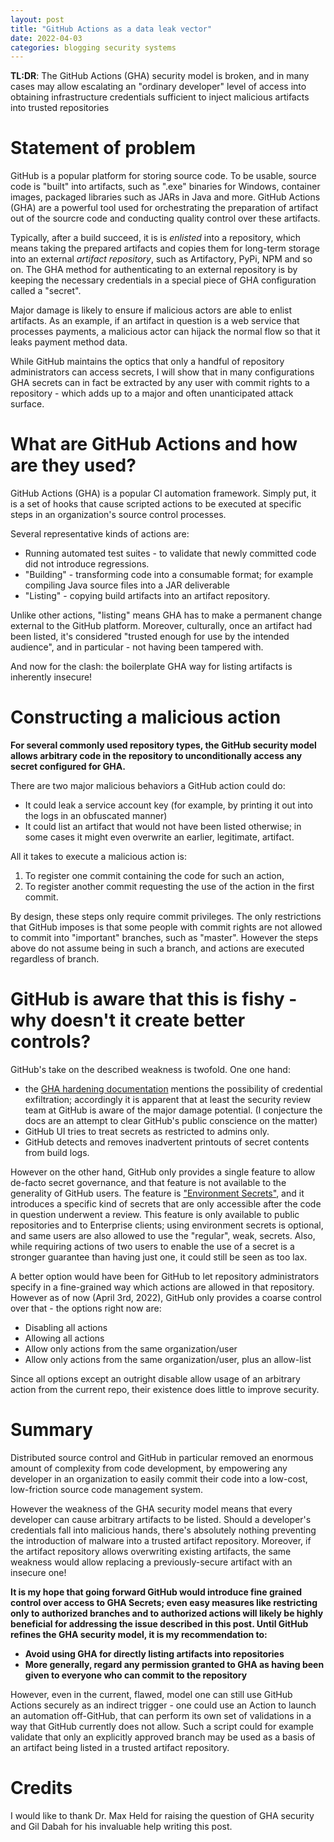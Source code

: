 ```yaml
---
layout: post
title: "GitHub Actions as a data leak vector"
date: 2022-04-03
categories: blogging security systems
---
```

**TL:DR**: The GitHub Actions (GHA) security model is broken, and in many cases may allow escalating an "ordinary developer" level of access into obtaining infrastructure credentials sufficient to inject malicious artifacts into trusted repositories

# Statement of problem
GitHub is a popular platform for storing source code. To be usable, source code is "built" into artifacts, such as ".exe" binaries for Windows, container images, packaged libraries such as JARs in Java and more. GitHub Actions (GHA) are a powerful tool used for orchestrating the preparation of artifact out of the sourcre code and conducting quality control over these artifacts.

Typically, after a build succeed, it is is *enlisted* into a repository, which means taking the prepared artifacts and copies them for long-term storage into an external *artifact repository*, such as Artifactory, PyPi, NPM and so on. The GHA method for authenticating to an external repository is by keeping the necessary credentials in a special piece of GHA configuration called a "secret". 

Major damage is likely to ensure if malicious actors are able to enlist artifacts. As an example, if an artifact in question is a web service that processes payments, a malicious actor can hijack the normal flow so that it leaks payment method data.

While GitHub maintains the optics that only a handful of repository administrators can access secrets, I will show that in many configurations GHA secrets can in fact be extracted by any user with commit rights to a repository - which adds up to a major and often unanticipated attack surface.

# What are GitHub Actions and how are they used?
GitHub Actions (GHA) is a popular CI automation framework. Simply put, it is a set of hooks that cause scripted actions to be executed at specific steps in an organization's source control processes. 

Several representative kinds of actions are:
- Running automated test suites - to validate that newly committed code did not introduce regressions.
- "Building" - transforming code into a consumable format; for example compiling Java source files into a JAR deliverable
- "Listing" - copying build artifacts into an artifact repository.

Unlike other actions, "listing" means GHA has to make a permanent change external to the GitHub platform. Moreover, culturally, once an artifact had been listed, it's considered "trusted enough for use by the intended audience", and in particular - not having been tampered with.

And now for the clash: the boilerplate GHA way for listing artifacts is inherently insecure!

# Constructing a malicious action
**For several commonly used repository types, the GitHub security model allows arbitrary code in the repository to unconditionally access any secret configured for GHA.**

There are two major malicious behaviors a GitHub action could do:
- It could leak a service account key (for example, by printing it out into the logs in an obfuscated manner)
- It could list an artifact that would not have been listed otherwise; in some cases it might even overwrite an earlier, legitimate, artifact.

All it takes to execute a malicious action is:
1. To register one commit containing the code for such an action,
2. To register another commit requesting the use of the action in the first commit.

By design, these steps only require commit privileges. The only restrictions that GitHub imposes is that some people with commit rights are not allowed to commit into "important" branches, such as "master". However the steps above do not assume being in such a branch, and actions are executed regardless of branch.

# GitHub is aware that this is fishy - why doesn't it create better controls?
GitHub's take on the described weakness is twofold. One one hand:
-  the [GHA hardening documentation](https://docs.github.com/en/actions/security-guides/security-hardening-for-github-actions) mentions  the possibility of credential exfiltration; accordingly it is apparent that at least the security review team at GitHub is aware of the major damage potential. (I conjecture the docs are an attempt to clear GitHub's public conscience on the matter)
- GitHub UI tries to treat secrets as restricted to admins only. 
- GitHub detects and removes inadvertent printouts of secret contents from build logs.

However on the other hand, GitHub only provides a single feature to allow de-facto secret governance, and that feature is not available to the generality of GitHub users. The feature is ["Environment Secrets"](https://docs.github.com/en/actions/deployment/targeting-different-environments/using-environments-for-deployment), and it introduces a specific kind of secrets that are only accessible after the code in question underwent a review. This feature is only available to public repositories and to Enterprise clients; using environment secrets is optional, and same users are also allowed to use the "regular", weak, secrets. Also, while requiring actions of two users to enable the use of a secret is a stronger guarantee than having just one, it could still be seen as too lax.

A better option would have been for GitHub to let repository administrators specify in a fine-grained way which actions are allowed in that repository. However as of now (April 3rd, 2022), GitHub only provides a coarse control over that - the options right now are:
- Disabling all actions
- Allowing all actions
- Allow only actions from the same organization/user
- Allow only actions from the same organization/user, plus an allow-list

Since all options except an outright disable allow usage of an arbitrary action from the current repo, their existence does little to improve security.

# Summary
Distributed source control and GitHub in particular removed an enormous amount of complexity from code development, by empowering any developer in an organization to easily commit their code into a low-cost, low-friction source code management system.

However the weakness of the GHA security model means that every developer can cause arbitrary artifacts to be listed. Should a developer's credentials fall into malicious hands, there's absolutely nothing preventing the introduction of malware into a trusted artifact repository. Moreover, if the artifact repository allows overwriting existing artifacts, the same weakness would allow replacing a previously-secure artifact with an insecure one!

**It is my hope that going forward GitHub would introduce fine grained control over access to GHA Secrets; even easy measures like restricting only to authorized branches and to authorized actions will likely be highly beneficial for addressing the issue described in this post.
Until GitHub refines the GHA security model, it is my recommendation to:**
- **Avoid using GHA for directly listing artifacts into repositories**
- **More generally, regard any permission granted to GHA as having been given to everyone who can commit to the repository**

However, even in the current, flawed, model one can still use GitHub Actions securely as an indirect trigger - one could use an Action to launch an automation off-GitHub, that can perform its own set of validations in a way that GitHub currently does not allow. Such a script could for example validate that only an explicitly approved branch may be used as a basis of an artifact being listed in a trusted artifact repository.

# Credits
I would like to thank Dr. Max Held for raising the question of GHA security and Gil Dabah for his invaluable help writing this post.
